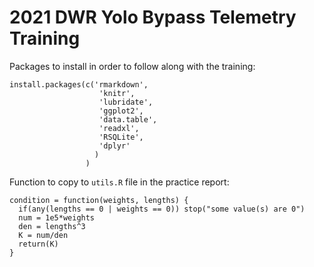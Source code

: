 # 2021 DWR Yolo Bypass Telemetry Training

Packages to install in order to follow along with the training:

```
install.packages(c('rmarkdown', 
                    'knitr', 
                    'lubridate', 
                    'ggplot2', 
                    'data.table', 
                    'readxl',
                    'RSQLite',
                    'dplyr'
                   )
                 )
 ```
 
Function to copy to `utils.R` file in the practice report:

```
condition = function(weights, lengths) {
  if(any(lengths == 0 | weights == 0)) stop("some value(s) are 0")
  num = 1e5*weights
  den = lengths^3
  K = num/den
  return(K)
}
```
